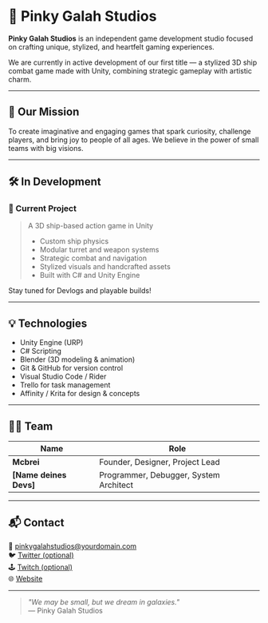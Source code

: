 # 🌸 Pinky Galah Studios

**Pinky Galah Studios** is an independent game development studio focused on crafting unique, stylized, and heartfelt gaming experiences.

We are currently in active development of our first title — a stylized 3D ship combat game made with Unity, combining strategic gameplay with artistic charm.

---

## 🎯 Our Mission

To create imaginative and engaging games that spark curiosity, challenge players, and bring joy to people of all ages. We believe in the power of small teams with big visions.

---

## 🛠️ In Development

### 🚢 Current Project
> A 3D ship-based action game in Unity  
> - Custom ship physics  
> - Modular turret and weapon systems  
> - Strategic combat and navigation  
> - Stylized visuals and handcrafted assets  
> - Built with C# and Unity Engine

Stay tuned for Devlogs and playable builds!

---

## 💡 Technologies

- Unity Engine (URP)
- C# Scripting
- Blender (3D modeling & animation)
- Git & GitHub for version control
- Visual Studio Code / Rider
- Trello for task management
- Affinity / Krita for design & concepts

---

## 👨‍💻 Team

| Name | Role |
|------|------|
| **Mcbrei** | Founder, Designer, Project Lead |
| **[Name deines Devs]** | Programmer, Debugger, System Architect |

---

## 📬 Contact

📧 pinkygalahstudios@yourdomain.com  
🐦 [Twitter (optional)](https://twitter.com/...)  
🕹️ [Twitch (optional)](https://twitch.tv/...)  
🌐 [Website](https://pinkygalah.github.io)

---

> _"We may be small, but we dream in galaxies."_  
> — Pinky Galah Studios
